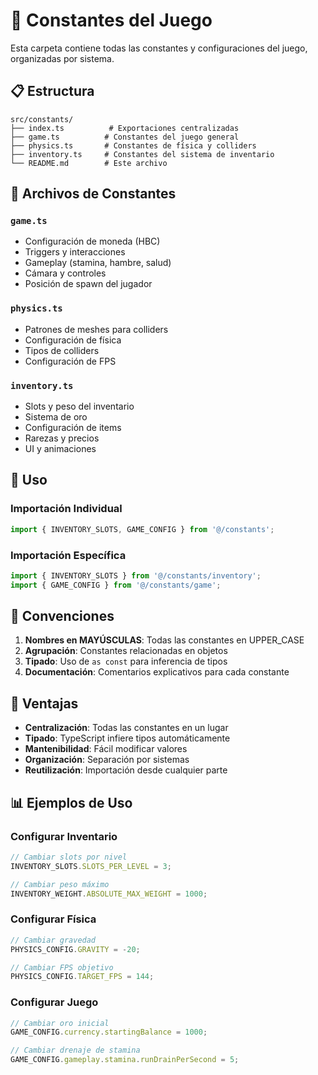 # 📁 Constantes del Juego

Esta carpeta contiene todas las constantes y configuraciones del juego, organizadas por sistema.

## 📋 **Estructura**

```
src/constants/
├── index.ts          # Exportaciones centralizadas
├── game.ts          # Constantes del juego general
├── physics.ts       # Constantes de física y colliders
├── inventory.ts     # Constantes del sistema de inventario
└── README.md        # Este archivo
```

## 🎯 **Archivos de Constantes**

### **`game.ts`**
- Configuración de moneda (HBC)
- Triggers y interacciones
- Gameplay (stamina, hambre, salud)
- Cámara y controles
- Posición de spawn del jugador

### **`physics.ts`**
- Patrones de meshes para colliders
- Configuración de física
- Tipos de colliders
- Configuración de FPS

### **`inventory.ts`**
- Slots y peso del inventario
- Sistema de oro
- Configuración de items
- Rarezas y precios
- UI y animaciones

## 🔧 **Uso**

### **Importación Individual**
```typescript
import { INVENTORY_SLOTS, GAME_CONFIG } from '@/constants';
```

### **Importación Específica**
```typescript
import { INVENTORY_SLOTS } from '@/constants/inventory';
import { GAME_CONFIG } from '@/constants/game';
```

## 📝 **Convenciones**

1. **Nombres en MAYÚSCULAS**: Todas las constantes en UPPER_CASE
2. **Agrupación**: Constantes relacionadas en objetos
3. **Tipado**: Uso de `as const` para inferencia de tipos
4. **Documentación**: Comentarios explicativos para cada constante

## 🚀 **Ventajas**

- **Centralización**: Todas las constantes en un lugar
- **Tipado**: TypeScript infiere tipos automáticamente
- **Mantenibilidad**: Fácil modificar valores
- **Organización**: Separación por sistemas
- **Reutilización**: Importación desde cualquier parte

## 📊 **Ejemplos de Uso**

### **Configurar Inventario**
```typescript
// Cambiar slots por nivel
INVENTORY_SLOTS.SLOTS_PER_LEVEL = 3;

// Cambiar peso máximo
INVENTORY_WEIGHT.ABSOLUTE_MAX_WEIGHT = 1000;
```

### **Configurar Física**
```typescript
// Cambiar gravedad
PHYSICS_CONFIG.GRAVITY = -20;

// Cambiar FPS objetivo
PHYSICS_CONFIG.TARGET_FPS = 144;
```

### **Configurar Juego**
```typescript
// Cambiar oro inicial
GAME_CONFIG.currency.startingBalance = 1000;

// Cambiar drenaje de stamina
GAME_CONFIG.gameplay.stamina.runDrainPerSecond = 5;
```
